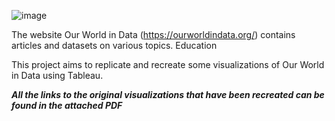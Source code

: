 ![image](https://github.com/user-attachments/assets/3b619521-a70c-47fb-9194-edef9ba4ca8a)


The website Our World in Data (https://ourworldindata.org/) contains articles and datasets on various topics.
Education

This project aims to replicate and recreate some visualizations of Our World in Data using Tableau.

***All the links to the original visualizations that have been recreated can be found in the attached PDF***
